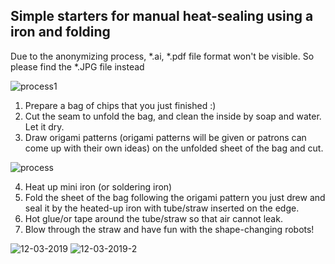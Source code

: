 ## Simple starters for manual heat-sealing using a iron and folding

Due to the anonymizing process, *.ai, *.pdf file format won't be visible. So please find the *.JPG file instead

![process1](https://user-images.githubusercontent.com/3894400/95316590-016b6500-08cf-11eb-9252-c94cac6d7fe8.JPG)

1. Prepare a bag of chips that you just finished :)
2. Cut the seam to unfold the bag, and clean the inside by soap and water. Let it dry.
3. Draw origami patterns (origami patterns will be given or patrons can come up with their own ideas) on the unfolded sheet of the bag and cut.

![process](https://user-images.githubusercontent.com/3894400/95316113-5bb7f600-08ce-11eb-9a29-bf0603292931.JPG)

4. Heat up mini iron (or soldering iron) 
5. Fold the sheet of the bag following the origami pattern you just drew and seal it by the heated-up iron with tube/straw inserted on the edge. 
6. Hot glue/or tape around the tube/straw so that air cannot leak. 
7. Blow through the straw and have fun with the shape-changing robots!

![12-03-2019](https://user-images.githubusercontent.com/3894400/95315886-0c71c580-08ce-11eb-9389-2fa96ea7ab97.gif)
![12-03-2019-2](https://user-images.githubusercontent.com/3894400/95315894-0da2f280-08ce-11eb-9532-3a14a8d060e0.gif)
